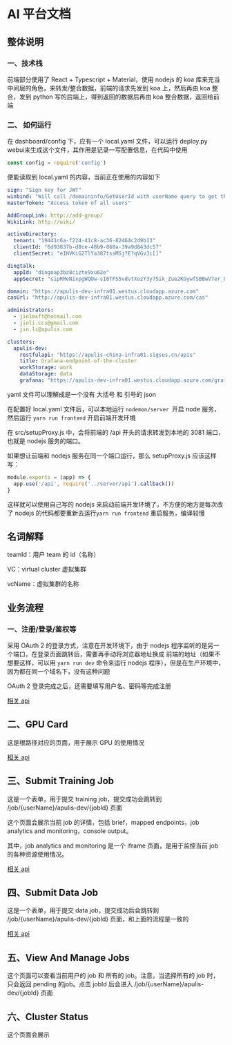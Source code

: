 # AI 平台文档

## 整体说明

### 一、技术栈

前端部分使用了 React + Typescript + Material，使用 nodejs 的 koa 库来充当中间层的角色，来转发/整合数据，前端的请求先发到 koa 上，然后再由 koa 整合，发到 python 写的后端上，得到返回的数据后再由 koa 整合数据，返回给前端



### 二、 如何运行

在 dashboard/config 下，应有一个 local.yaml 文件，可以运行 deploy.py webui来生成这个文件，其作用是记录一写配置信息，在代码中使用

```javascript
const config = require('config')
```

便能读取到 local.yaml 的内容，当前正在使用的内容如下

```yaml
sign: "Sign key for JWT"
winbind: "Will call /domaininfo/GetUserId with userName query to get the user's id info"
masterToken: "Access token of all users"

AddGroupLink: http://add-group/
WikiLink: http://wiki/

activeDirectory:
  tenant: "19441c6a-f224-41c8-ac36-82464c2d9b13"
  clientId: "6d93837b-d8ce-48b9-868a-39a9d843dc57"
  clientSecret: "eIHVKiG2TlYa387tssMSj?E?qVGvJi[]"

dingtalk:
  appId: "dingoap3bz8cizte9xu62e"
  appSecret: "sipRMeNixpgWQOw-sI6TFS5vdvtXozY3y75ik_Zue2KGywfSBBwV7er_8yp-7vaj"

domain: "https://apulis-dev-infra01.westus.cloudapp.azure.com"
casUrl: "http://apulis-dev-infra01.westus.cloudapp.azure.com/cas"

administrators:
  - jinlmsft@hotmail.com
  - jinli.ccs@gmail.com
  - jin.li@apulis.com

clusters:
  apulis-dev:
    restfulapi: "https://apulis-china-infra01.sigsus.cn/apis"
    title: Grafana-endpoint-of-the-cluster
    workStorage: work
    dataStorage: data
    grafana: "https://apulis-dev-infra01.westus.cloudapp.azure.com/grafana/"

```

yaml 文件可以理解成是一个没有 大括号 和 引号的 json

在配置好 local.yaml 文件后，可以本地运行 `nodemon/server `开启 node 服务，然后运行 `yarn run frontend` 开启前端开发环境

在 src/setupProxy.js 中，会将前端的 /api 开头的请求转发到本地的 3081 端口，也就是 nodejs 服务的端口。

如果想让前端和 nodejs 服务在同一个端口运行，那么 setupProxy.js 应该这样写：

```javascript
module.exports = (app) => {
  app.use('/api', require('../server/api').callback())
}
```

这样就可以使用自己写的 nodejs 来启动前端开发环境了，不方便的地方是每次改了 nodejs 的代码都要重新去运行`yarn run frontend` 重启服务，编译较慢



## 名词解释

teamId：用户 team 的 id（名称）

VC：virtual cluster 虚拟集群

vcName：虚拟集群的名称



## 业务流程

###  一、注册/登录/鉴权等

采用 OAuth 2 的登录方式，注意在开发环境下，由于 nodejs 程序监听的是另一个端口，在登录页面跳转后，需要再手动将浏览器地址换成 前端的地址（如果不想要这样，可以用 `yarn run dev` 命令来运行 nodejs 程序），但是在生产环境中，因为都在同一个域名下，没有这种问题

OAuth 2 登录完成之后，还需要填写用户名、密码等完成注册

[相关 api](./auth-api.md)



## 二、GPU Card 

这是根路径对应的页面，用于展示 GPU 的使用情况

[相关 api](./gpu-card-api.md)



## 三、Submit Training  Job

这是一个表单，用于提交 training job，提交成功会跳转到 /job/{userName}/apulis-dev/{jobId} 页面



这个页面会展示当前 job 的详情，包括 brief，mapped endpoints，job analytics and monitoring，console output。

其中，job analytics and monitoring 是一个 iframe 页面，是用于监控当前 job 的各种资源使用情况。

[相关 api](submit-training-job-api)



## 四、Submit Data Job

这是一个表单，用于提交 data job，提交成功后会跳转到 /job/{userName}/apulis-dev/{jobId} 页面，和上面的流程是一致的

[相关 api](./submit-data-job.md)



## 五、View And Manage Jobs

这个页面可以查看当前用户的 job 和 所有的 job。注意，当选择所有的 job 时，只会返回 pending 的job。点击 jobId 后会进入 /job/{userName}/apulis-dev/{jobId} 页面



## 六、Cluster Status

这个页面会展示

